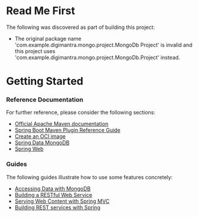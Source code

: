 # Read Me First
The following was discovered as part of building this project:

* The original package name 'com.example.digimantra.mongo.project.MongoDb Project' is invalid and this project uses 'com.example.digimantra.mongo.project.MongoDb.Project' instead.

# Getting Started

### Reference Documentation
For further reference, please consider the following sections:

* [Official Apache Maven documentation](https://maven.apache.org/guides/index.html)
* [Spring Boot Maven Plugin Reference Guide](https://docs.spring.io/spring-boot/docs/2.7.6-SNAPSHOT/maven-plugin/reference/html/)
* [Create an OCI image](https://docs.spring.io/spring-boot/docs/2.7.6-SNAPSHOT/maven-plugin/reference/html/#build-image)
* [Spring Data MongoDB](https://docs.spring.io/spring-boot/docs/2.7.6-SNAPSHOT/reference/htmlsingle/#data.nosql.mongodb)
* [Spring Web](https://docs.spring.io/spring-boot/docs/2.7.6-SNAPSHOT/reference/htmlsingle/#web)

### Guides
The following guides illustrate how to use some features concretely:

* [Accessing Data with MongoDB](https://spring.io/guides/gs/accessing-data-mongodb/)
* [Building a RESTful Web Service](https://spring.io/guides/gs/rest-service/)
* [Serving Web Content with Spring MVC](https://spring.io/guides/gs/serving-web-content/)
* [Building REST services with Spring](https://spring.io/guides/tutorials/rest/)

